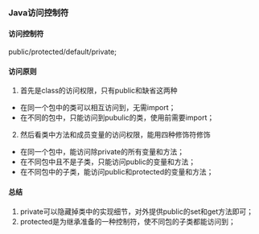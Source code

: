 ### Java访问控制符
#### 访问控制符
public/protected/default/private;
#### 访问原则
1. 首先是class的访问权限，只有public和缺省这两种
+ 在同一个包中的类可以相互访问到，无需import；
+ 在不同的包中，只能访问到pubulic的类，使用前需要import；
2. 然后看类中方法和成员变量的访问权限，能用四种修饰符修饰
+ 在同一个包中，能访问除private的所有变量和方法；
+ 在不同包中且不是子类，只能访问public的变量和方法；
+ 在不同包中的子类，能访问public和protected的变量和方法；
#### 总结
1. private可以隐藏掉类中的实现细节，对外提供public的set和get方法即可；
2. protected是为继承准备的一种控制符，使不同包的子类都能访问到；

